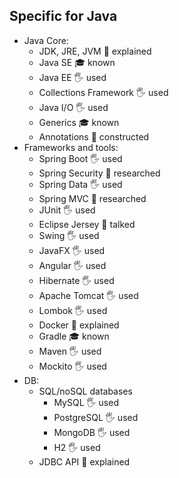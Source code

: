 ## Specific for Java
- Java Core:
    - JDK, JRE, JVM 🙋 explained
    - Java SE 🎓 known
    - Java EE 🖐️ used
    - Collections Framework 🖐️ used
    - Java I/O 🖐️ used
    - Generics 🎓 known
    - Annotations 🚀 constructed
- Frameworks and tools:
    - Spring Boot 🖐️ used
    - Spring Security 🔬 researched
    - Spring Data 🖐️ used
    - Spring MVC 🔬 researched
    - JUnit 🖐️ used
    - Eclipse Jersey 📢 talked
    - Swing 🖐️ used
    - JavaFX 🖐️ used
    - Angular 🖐️ used
    - Hibernate 🖐️ used
    - Apache Tomcat 🖐️ used
    - Lombok 🖐️ used
    - Docker 🙋 explained
    - Gradle 🎓 known
    - Maven 🖐️ used
    - Mockito 🖐️ used
- DB:
    - SQL/noSQL databases
        - MySQL 🖐️ used
        - PostgreSQL 🖐️ used
        - MongoDB 🖐️ used
        - H2 🖐️ used
    - JDBC API 🙋 explained
